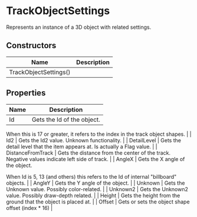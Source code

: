 # TrackObjectSettings

Represents an instance of a 3D object with related settings.

## Constructors

| Name  | Description  |
|-------|--------------|
| TrackObjectSettings()  |   |


## Properties

| Name  | Description  |
|-------|--------------|
| Id  | Gets the Id of the object.

When this is 17 or greater, it refers to the index in the track object shapes.  |
| Id2  | Gets the Id2 value. Unknown functionality.  |
| DetailLevel  | Gets the detail level that the item appears at. Is actually a Flag value.  |
| DistanceFromTrack  | Gets the distance from the center of the track. Negative values indicate left side of track.  |
| AngleX  | Gets the X angle of the object.

When Id is 5, 13 (and others) this refers to the Id of internal "billboard" objects.  |
| AngleY  | Gets the Y angle of the object.  |
| Unknown  | Gets the Unknown value. Possibly color-related.  |
| Unknown2  | Gets the Unknown2 value. Possibly draw-depth related.  |
| Height  | Gets the height from the ground that the object is placed at.  |
| Offset  | Gets or sets the object shape offset (index * 16)  |



